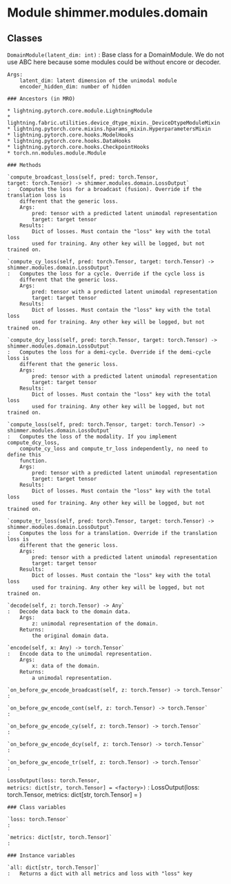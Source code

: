 Module shimmer.modules.domain
=============================

Classes
-------

`DomainModule(latent_dim: int)`
:   Base class for a DomainModule.
    We do not use ABC here because some modules could be without encore or decoder.
    
    Args:
        latent_dim: latent dimension of the unimodal module
        encoder_hidden_dim: number of hidden

    ### Ancestors (in MRO)

    * lightning.pytorch.core.module.LightningModule
    * lightning.fabric.utilities.device_dtype_mixin._DeviceDtypeModuleMixin
    * lightning.pytorch.core.mixins.hparams_mixin.HyperparametersMixin
    * lightning.pytorch.core.hooks.ModelHooks
    * lightning.pytorch.core.hooks.DataHooks
    * lightning.pytorch.core.hooks.CheckpointHooks
    * torch.nn.modules.module.Module

    ### Methods

    `compute_broadcast_loss(self, pred: torch.Tensor, target: torch.Tensor) ‑> shimmer.modules.domain.LossOutput`
    :   Computes the loss for a broadcast (fusion). Override if the translation loss is
        different that the generic loss.
        Args:
            pred: tensor with a predicted latent unimodal representation
            target: target tensor
        Results:
            Dict of losses. Must contain the "loss" key with the total loss
            used for training. Any other key will be logged, but not trained on.

    `compute_cy_loss(self, pred: torch.Tensor, target: torch.Tensor) ‑> shimmer.modules.domain.LossOutput`
    :   Computes the loss for a cycle. Override if the cycle loss is
        different that the generic loss.
        Args:
            pred: tensor with a predicted latent unimodal representation
            target: target tensor
        Results:
            Dict of losses. Must contain the "loss" key with the total loss
            used for training. Any other key will be logged, but not trained on.

    `compute_dcy_loss(self, pred: torch.Tensor, target: torch.Tensor) ‑> shimmer.modules.domain.LossOutput`
    :   Computes the loss for a demi-cycle. Override if the demi-cycle loss is
        different that the generic loss.
        Args:
            pred: tensor with a predicted latent unimodal representation
            target: target tensor
        Results:
            Dict of losses. Must contain the "loss" key with the total loss
            used for training. Any other key will be logged, but not trained on.

    `compute_loss(self, pred: torch.Tensor, target: torch.Tensor) ‑> shimmer.modules.domain.LossOutput`
    :   Computes the loss of the modality. If you implement compute_dcy_loss,
        compute_cy_loss and compute_tr_loss independently, no need to define this
        function.
        Args:
            pred: tensor with a predicted latent unimodal representation
            target: target tensor
        Results:
            Dict of losses. Must contain the "loss" key with the total loss
            used for training. Any other key will be logged, but not trained on.

    `compute_tr_loss(self, pred: torch.Tensor, target: torch.Tensor) ‑> shimmer.modules.domain.LossOutput`
    :   Computes the loss for a translation. Override if the translation loss is
        different that the generic loss.
        Args:
            pred: tensor with a predicted latent unimodal representation
            target: target tensor
        Results:
            Dict of losses. Must contain the "loss" key with the total loss
            used for training. Any other key will be logged, but not trained on.

    `decode(self, z: torch.Tensor) ‑> Any`
    :   Decode data back to the domain data.
        Args:
            z: unimodal representation of the domain.
        Returns:
            the original domain data.

    `encode(self, x: Any) ‑> torch.Tensor`
    :   Encode data to the unimodal representation.
        Args:
            x: data of the domain.
        Returns:
            a unimodal representation.

    `on_before_gw_encode_broadcast(self, z: torch.Tensor) ‑> torch.Tensor`
    :

    `on_before_gw_encode_cont(self, z: torch.Tensor) ‑> torch.Tensor`
    :

    `on_before_gw_encode_cy(self, z: torch.Tensor) ‑> torch.Tensor`
    :

    `on_before_gw_encode_dcy(self, z: torch.Tensor) ‑> torch.Tensor`
    :

    `on_before_gw_encode_tr(self, z: torch.Tensor) ‑> torch.Tensor`
    :

`LossOutput(loss: torch.Tensor, metrics: dict[str, torch.Tensor] = <factory>)`
:   LossOutput(loss: torch.Tensor, metrics: dict[str, torch.Tensor] = <factory>)

    ### Class variables

    `loss: torch.Tensor`
    :

    `metrics: dict[str, torch.Tensor]`
    :

    ### Instance variables

    `all: dict[str, torch.Tensor]`
    :   Returns a dict with all metrics and loss with "loss" key